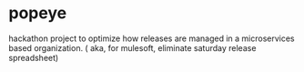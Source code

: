 # popeye
hackathon project to optimize how releases are managed in a microservices based organization. ( aka, for mulesoft, eliminate saturday release spreadsheet) 
